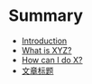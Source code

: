 # Summary

* [Introduction](README.md)
* [What is XYZ?](first-question.md)
* [How can I do X?](second-question.md)
* [文章标题](wen-zhang-biao-98985d28-first-question-md.md)



